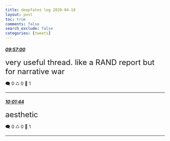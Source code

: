 ```yaml
---
title: deepfates log 2020-04-18
layout: post
toc: true
comments: false
search_exclude: false
categories: [tweets]
---
```



#### <a href = "https://twitter.com/deepfates/status/1251540242286252032">*09:57:00*</a>

<font size="5">very useful thread. like a RAND report but for narrative war</font>



🗨️ 0 ♺ 0 🤍  1   

---
    
#### <a href = "https://twitter.com/deepfates/status/1251541430293520384">*10:01:44*</a>

<font size="5">aesthetic</font>



🗨️ 0 ♺ 0 🤍  1   

---
    
            


